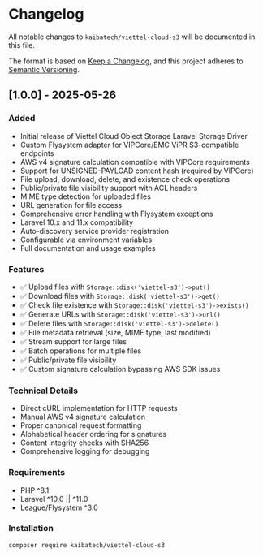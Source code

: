 # Changelog

All notable changes to `kaibatech/viettel-cloud-s3` will be documented in this file.

The format is based on [Keep a Changelog](https://keepachangelog.com/en/1.0.0/),
and this project adheres to [Semantic Versioning](https://semver.org/spec/v2.0.0.html).

## [1.0.0] - 2025-05-26

### Added
- Initial release of Viettel Cloud Object Storage Laravel Storage Driver
- Custom Flysystem adapter for VIPCore/EMC ViPR S3-compatible endpoints
- AWS v4 signature calculation compatible with VIPCore requirements
- Support for UNSIGNED-PAYLOAD content hash (required by VIPCore)
- File upload, download, delete, and existence check operations
- Public/private file visibility support with ACL headers
- MIME type detection for uploaded files
- URL generation for file access
- Comprehensive error handling with Flysystem exceptions
- Laravel 10.x and 11.x compatibility
- Auto-discovery service provider registration
- Configurable via environment variables
- Full documentation and usage examples

### Features
- ✅ Upload files with `Storage::disk('viettel-s3')->put()`
- ✅ Download files with `Storage::disk('viettel-s3')->get()`  
- ✅ Check file existence with `Storage::disk('viettel-s3')->exists()`
- ✅ Generate URLs with `Storage::disk('viettel-s3')->url()`
- ✅ Delete files with `Storage::disk('viettel-s3')->delete()`
- ✅ File metadata retrieval (size, MIME type, last modified)
- ✅ Stream support for large files
- ✅ Batch operations for multiple files
- ✅ Public/private file visibility
- ✅ Custom signature calculation bypassing AWS SDK issues

### Technical Details
- Direct cURL implementation for HTTP requests
- Manual AWS v4 signature calculation
- Proper canonical request formatting
- Alphabetical header ordering for signatures
- Content integrity checks with SHA256
- Comprehensive logging for debugging

### Requirements
- PHP ^8.1
- Laravel ^10.0 || ^11.0
- League/Flysystem ^3.0

### Installation
```bash
composer require kaibatech/viettel-cloud-s3
``` 